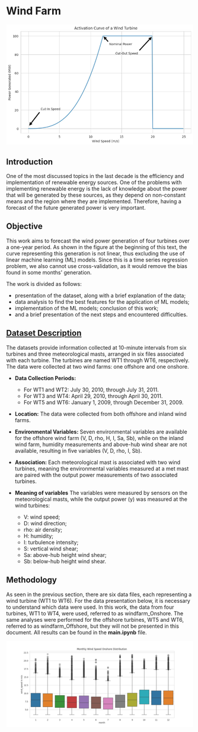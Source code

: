 # Wind Farm

![](assets/img/power.jpg)
<!-- <img src="assets/img/power.jpg)" width="200"/> -->

## Introduction

One of the most discussed topics in the last decade is the efficiency and implementation of renewable energy sources. One of the problems with implementing renewable energy is the lack of knowledge about the power that will be generated by these sources, as they depend on non-constant means and the region where they are implemented. Therefore, having a forecast of the future generated power is very important.
 
## Objective

This work aims to forecast the wind power generation of four turbines over a one-year period. As shown in the figure at the beginning of this text, the curve representing this generation is not linear, thus excluding the use of linear machine learning (ML) models. Since this is a time series regression problem, we also cannot use cross-validation, as it would remove the bias found in some months' generation.

The work is divided as follows: 
- presentation of the dataset, along with a brief explanation of the data; 
- data analysis to find the best features for the application of ML models; 
- implementation of the ML models; conclusion of this work; 
- and a brief presentation of the next steps and encountered difficulties.

## [Dataset Description](https://zenodo.org/records/5516552)

The datasets provide information collected at 10-minute intervals from six turbines and three meteorological masts, arranged in six files associated with each turbine. The turbines are named WT1 through WT6, respectively. The data were collected at two wind farms: one offshore and one onshore.


- **Data Collection Periods:**
  - For WT1 and WT2: July 30, 2010, through July 31, 2011.
  - For WT3 and WT4: April 29, 2010, through April 30, 2011.
  - For WT5 and WT6: January 1, 2009, through December 31, 2009.

- **Location:** The data were collected from both offshore and inland wind farms.

- **Environmental Variables:** Seven environmental variables are available for the offshore wind farm (V, D, rho, H, I, Sa, Sb), while on the inland wind farm, humidity measurements and above-hub wind shear are not available, resulting in five variables (V, D, rho, I, Sb).

- **Association:** Each meteorological mast is associated with two wind turbines, meaning the environmental variables measured at a met mast are paired with the output power measurements of two associated turbines.

- **Meaning of variables** The variables were measured by sensors on the meteorological masts, while the output power (y) was measured at the wind turbines: 
    - V: wind speed;
    - D: wind direction;
    - rho: air density;
    - H: humidity;
    - I: turbulence intensity;
    - S: vertical wind shear;
    - Sa: above-hub height wind shear;
    - Sb: below-hub height wind shear.
  
## Methodology


As seen in the previous section, there are six data files, each representing a wind turbine (WT1 to WT6). For the data presentation below, it is necessary to understand which data were used. In this work, the data from four turbines, WT1 to WT4, were used, referred to as windfarm_Onshore. The same analyses were performed for the offshore turbines, WT5 and WT6, referred to as windfarm_Offshore, but they will not be presented in this document. All results can be found in the **main.ipynb** file.


![](assets/img/boxplot.png)